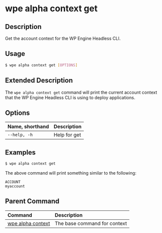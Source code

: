 # wpe alpha context get

## Description
Get the account context for the WP Engine Headless CLI.

## Usage

```bash
$ wpe alpha context get [OPTIONS]
```

## Extended Description

The `wpe alpha context get` command will print the current account context that the WP Engine Headless CLI is using to deploy applications.

## Options

| Name, shorthand     | Description  |
|:--------------------|:-------------|
| `--help, -h`        | Help for get |

## Examples

```bash
$ wpe alpha context get
```

The above command will print something similar to the following:

```text
ACCOUNT
myaccount
```

## Parent Command
| Command                                               | Description                  |
|:------------------------------------------------------|:-----------------------------|
| [wpe alpha context](/reference/cli/wpe/alpha/context) | The base command for context |
